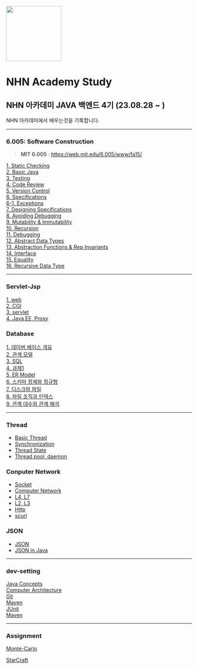 <img src ="https://github.com/UNGGU0704/nhnacademy-study/assets/130115689/9bd055a9-7fad-41c7-94d8-bd60a1a1886a" height ="150px" weight = "150px" >

# NHN Academy Study

## NHN 아카데미 JAVA 백엔드 4기 (23.08.28 ~ )

NHN 아카데미에서 배우는것을 기록합니다.

---

### 6.005: Software Construction
> **MIT 6.005** : https://web.mit.edu/6.005/www/fa15/


[1. Static Checking](https://github.com/UNGGU0704/nhnacademy-study/blob/main/MIT%206.005-%20Software%20Construction%20/Static%20Checking.md) <br>
[2. Basic Java](https://github.com/UNGGU0704/nhnacademy-study/blob/main/MIT%206.005-%20Software%20Construction%20/Basic%20Java.adoc) <br>
[3. Testing](https://github.com/UNGGU0704/nhnacademy-study/blob/main/MIT%206.005-%20Software%20Construction%20/Testing.md) <br>
[4. Code Review](https://github.com/UNGGU0704/nhnacademy-study/blob/main/MIT%206.005-%20Software%20Construction%20/Code%20Review.md) <br>
[5. Version Control](https://github.com/UNGGU0704/nhnacademy-study/blob/main/MIT%206.005-%20Software%20Construction%20/Vison%20Control.md) <br>
[6. Specifications](https://github.com/UNGGU0704/nhnacademy-study/blob/main/MIT%206.005-%20Software%20Construction%20/Specifications.md) <br>
[6-1. Exceptions](https://github.com/UNGGU0704/nhnacademy-study/blob/main/MIT%206.005-%20Software%20Construction%20/Exception.md) <br>
[7. Designing Specifications](https://github.com/UNGGU0704/nhnacademy-study/blob/main/MIT%206.005-%20Software%20Construction%20/Designing%20Specifications.md) <br>
[8. Avoiding Debugging](https://github.com/UNGGU0704/nhnacademy-study/blob/main/MIT%206.005-%20Software%20Construction%20/Avoiding%20Debugging.md) <br>
[9. Mutability & Immutability](https://github.com/UNGGU0704/nhnacademy-study/blob/main/MIT%206.005-%20Software%20Construction%20/Mutability%20%26%20Immutability.md) <br>
[10. Recursion](https://github.com/UNGGU0704/nhnacademy-study/blob/main/MIT%206.005-%20Software%20Construction%20/Recursion.md) <br>
[11. Debugging](https://github.com/UNGGU0704/nhnacademy-study/blob/main/MIT%206.005-%20Software%20Construction%20/Debugguing.md) <br>
[12. Abstract Data Types](https://github.com/UNGGU0704/nhnacademy-study/blob/main/MIT%206.005-%20Software%20Construction%20/Abstract%20Data%20Types.md) <br>
[13. Abstraction Functions & Rep Invariants](https://github.com/UNGGU0704/nhnacademy-study/blob/main/MIT%206.005-%20Software%20Construction%20/Abstraction%20Functions%20%26%20Rep%20Invariants.md) <br>
[14. Interface](https://github.com/UNGGU0704/nhnacademy-study/blob/main/MIT%206.005-%20Software%20Construction%20/Testing.md) <br>
[15. Equality](https://github.com/UNGGU0704/nhnacademy-study/blob/main/MIT%206.005-%20Software%20Construction%20/Equality.md) <br>
[16. Recursive Data Type](https://github.com/UNGGU0704/nhnacademy-study/blob/main/MIT%206.005-%20Software%20Construction%20/Recursive%20Data%20Types.md) <br>

---

### Servlet-Jsp
[1. web](https://github.com/UNGGU0704/nhnacademy-study/blob/main/servlet-jsp/1.%20Web.md) <br>
[2. CGI](https://github.com/UNGGU0704/nhnacademy-study/blob/main/servlet-jsp/2.%20CGI.md) <br>
[3. servlet](https://github.com/UNGGU0704/nhnacademy-study/blob/main/servlet-jsp/3.%20servlet.md) <br>
[4. Java EE, Proxy](https://github.com/UNGGU0704/nhnacademy-study/blob/main/servlet-jsp/4.%20Java%20EE%2C%20Proxy.md) <br>


### Database
[1. 데이버 베이스 개요](https://github.com/UNGGU0704/nhnacademy-study/blob/main/DB/1.%20데이터베이스%20개요.md) <br>
[2. 관계 모델](https://github.com/UNGGU0704/nhnacademy-study/blob/main/DB/2.%20관계%20모델.md) <br>
[3. SQL](https://github.com/UNGGU0704/nhnacademy-study/blob/main/DB/3.%20SQL.md) <br>
[4. 과제1](https://github.com/UNGGU0704/nhnacademy-study/blob/main/DB/4.%20과제1.md) <br>
[5. ER Model](https://github.com/UNGGU0704/nhnacademy-study/blob/main/DB/5.%20ER%20Model.md) <br>
[6. 스키마 정제와 정규형](https://github.com/UNGGU0704/nhnacademy-study/blob/main/DB/6.%20스키마%20정제와%20정규형.md) <br>
[7. 디스크와 파일](https://github.com/UNGGU0704/nhnacademy-study/blob/main/DB/7.%20디스크와%20파일.md) <br>
[8. 파일 조직과 인덱스](https://github.com/UNGGU0704/nhnacademy-study/blob/main/DB/8.%20파일%20조직과%20인덱스.md) <br>
[9. 관계 대수와 관계 해석](https://github.com/UNGGU0704/nhnacademy-study/blob/main/DB/7.%20디스크와%20파일.md) <br>

---

### Thread
- [Basic Thread](https://github.com/UNGGU0704/nhnacademy-study/blob/main/Sub/Thread/Thread%20-%20basic%20thread.md) <br>
- [Synchronization](https://github.com/UNGGU0704/nhnacademy-study/blob/main/Sub/Thread/Thread%20-%20synchronization.md) <br>
- [Thread State](https://github.com/UNGGU0704/nhnacademy-study/blob/main/Sub/Thread/Thread%20-%20thread%20state.md) <br>
- [Thread pool, daemon](https://github.com/UNGGU0704/nhnacademy-study/blob/main/Sub/Thread/Thread%20-%20pool%2C%20daemon.md) <br>

### Conputer Network
- [Socket](https://github.com/UNGGU0704/nhnacademy-study/blob/main/Sub/Java%20Networking/Socket.md) <br>
- [Computer Network](https://github.com/UNGGU0704/nhnacademy-study/blob/main/Sub/Java%20Networking/Computer%20Network.md) <br>
- [L4, L7](https://github.com/UNGGU0704/nhnacademy-study/blob/main/Sub/Java%20Networking/L4%2C%20L7.md) <br>
- [L2, L3](https://github.com/UNGGU0704/nhnacademy-study/blob/main/Sub/Java%20Networking/L2%2C%20L3%20.md) <br>
- [Http](https://github.com/UNGGU0704/nhnacademy-study/blob/main/Sub/Java%20Networking/HTTP.md) <br>
- [scurl](https://github.com/UNGGU0704/nhnacademy-study/tree/main/Sub/Java%20Networking/scurl) <br>

### JSON
- [JSON](https://github.com/UNGGU0704/nhnacademy-study/blob/main/Sub/JSON/JSON.md) <br>
- [JSON in Java](https://github.com/UNGGU0704/nhnacademy-study/blob/main/Sub/JSON/JSON%20in%20Java.md) <br>

---

### dev-setting
[Java Concepts](https://github.com/UNGGU0704/nhnacademy-study/blob/main/dev-setting/JAVA%20Concepts.md) <br>
[Computer Architecture](https://github.com/UNGGU0704/nhnacademy-study/blob/main/dev-setting/Computer_Architecture.md) <br>
[Git](https://github.com/UNGGU0704/nhnacademy-study/blob/main/dev-setting/git.md) <br>
[Maven](https://github.com/UNGGU0704/nhnacademy-study/blob/main/dev-setting/Maven.md) <br>
[JUnit](https://github.com/UNGGU0704/nhnacademy-study/blob/main/dev-setting/Junit%2CPackage%2Cjar.md) <br>
[Maven](https://github.com/UNGGU0704/nhnacademy-study/blob/main/dev-setting/Maven.md) <br>

--- 

### Assignment

[Monte-Carlo](https://github.com/UNGGU0704/nhnacademy-study/tree/main/Assignment/1.%20Monte-Carlo) <br>

[StarCraft](https://github.com/UNGGU0704/nhnacademy-study/tree/main/Assignment/추석%20과제/StarCraft) <br>

 
